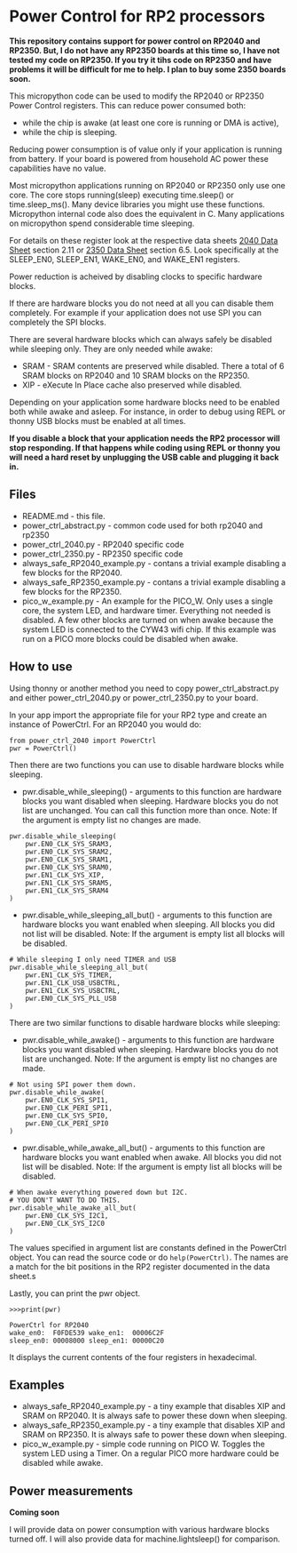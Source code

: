 # Power Control for RP2 processors

**This repository contains support for power control on RP2040 and RP2350.
But, I do not have any RP2350 boards at this time so, I have not tested my code on RP2350.
If you try it tihs code on RP2350 and have problems it will be difficult for me to help.
I plan to buy some 2350 boards soon.**

This micropython code can be used to modify the RP2040 or RP2350 Power Control registers.
This can reduce power consumed both:
* while the chip is awake (at least one core is running or DMA is active),
* while the chip is sleeping.

Reducing power consumption is of value only if your application is running from battery.
If your board is powered from household AC power these capabilities have no value.

Most micropython applications running on RP2040 or RP2350 only use one core.
The core stops running(sleep) executing time.sleep() or time.sleep_ms().
Many device libraries you might use these functions.
Micropython internal code also does the equivalent in C.
Many applications on micropython spend considerable time sleeping.

For details on these register look at the respective data sheets 
[2040 Data Sheet](https://datasheets.raspberrypi.com/rp2040/rp2040-datasheet.pdf) section 2.11 or
[2350 Data Sheet](https://datasheets.raspberrypi.com/rp2350/rp2350-datasheet.pdf) section 6.5.
Look specifically at the SLEEP_EN0, SLEEP_EN1, WAKE_EN0, and WAKE_EN1 registers.

Power reduction is acheived by disabling clocks to specific hardware blocks.

If there are hardware blocks you do not need at all you can disable them completely.
For example if your application does not use SPI you can completely the SPI blocks.

There are several hardware blocks which can always safely be disabled while sleeping only.
They are only needed while awake:
* SRAM - SRAM contents are preserved while disabled. There a total of 6 SRAM blocks on RP2040 and 10 SRAM blocks on the RP2350.
* XIP  - eXecute In Place cache also preserved while disabled.

Depending on your application some hardware blocks need to be enabled both while awake and asleep.
For instance, in order to debug using REPL or thonny USB blocks must be enabled at all times.

**If you disable a block that your application needs the RP2 processor will stop responding.
If that happens while coding using REPL or thonny you will need a hard reset by unplugging the USB cable and plugging it back in.**
## Files

* README.md - this file.
* power_ctrl_abstract.py - common code used for both rp2040 and rp2350
* power_ctrl_2040.py - RP2040 specific code
* power_ctrl_2350.py - RP2350 specific code
* always_safe_RP2040_example.py - contans a trivial example disabling a few blocks for the RP2040.
* always_safe_RP2350_example.py - contans a trivial example disabling a few blocks for the RP2350.
* pico_w_example.py - An example for the PICO_W. Only uses a single core, the system LED, and hardware timer.
Everything not needed is disabled.
A few other blocks are turned on when awake because the system LED is connected to the CYW43 wifi chip.
If this example was run on a PICO more blocks could be disabled when awake.


## How to use

Using thonny or another method you need to copy power_ctrl_abstract.py and either power_ctrl_2040.py or power_ctrl_2350.py to your board.

In your app import the appropriate file for your RP2 type and create an instance of PowerCtrl.
For an RP2040 you would do:
```
from power_ctrl_2040 import PowerCtrl
pwr = PowerCtrl()
```
Then there are two functions you can use to disable hardware blocks while sleeping.
* pwr.disable_while_sleeping() - arguments to this function are hardware blocks you want disabled when sleeping.
Hardware blocks you do not list are unchanged.
You can call this function more than once.
Note: If the argument is empty list no changes are made.

```
pwr.disable_while_sleeping(
    pwr.EN0_CLK_SYS_SRAM3,
    pwr.EN0_CLK_SYS_SRAM2,
    pwr.EN0_CLK_SYS_SRAM1,
    pwr.EN0_CLK_SYS_SRAM0,
    pwr.EN1_CLK_SYS_XIP,
    pwr.EN1_CLK_SYS_SRAM5,
    pwr.EN1_CLK_SYS_SRAM4
)
```
* pwr.disable_while_sleeping_all_but() - arguments to this function are hardware blocks you want enabled when sleeping.
All blocks you did not list will be disabled.
Note: If the argument is empty list all blocks will be disabled.

```
# While sleeping I only need TIMER and USB
pwr.disable_while_sleeping_all_but(
    pwr.EN1_CLK_SYS_TIMER,
    pwr.EN1_CLK_USB_USBCTRL,
    pwr.EN1_CLK_SYS_USBCTRL,
    pwr.EN0_CLK_SYS_PLL_USB
)
```

There are two similar functions to disable hardware blocks while sleeping:
* pwr.disable_while_awake() - arguments to this function are hardware blocks you want disabled when sleeping.
Hardware blocks you do not list are unchanged.
Note: If the argument is empty list no changes are made.

```
# Not using SPI power them down.
pwr.disable_while_awake(
    pwr.EN0_CLK_SYS_SPI1,
    pwr.EN0_CLK_PERI_SPI1,
    pwr.EN0_CLK_SYS_SPI0,
    pwr.EN0_CLK_PERI_SPI0
)
```
* pwr.disable_while_awake_all_but() - arguments to this function are hardware blocks you want enabled when awake.
All blocks you did not list will be disabled.
Note: If the argument is empty list all blocks will be disabled.
```
# When awake everything powered down but I2C.
# YOU DON'T WANT TO DO THIS.
pwr.disable_while_awake_all_but(
    pwr.EN0_CLK_SYS_I2C1,
    pwr.EN0_CLK_SYS_I2C0
)
```

The values specified in argument list are constants defined in the PowerCtrl object.
You can read the source code or do ```help(PowerCtrl)```.
The names are a match for the bit positions in the RP2 register documented in the data sheet.s

Lastly, you can print the pwr object.

```
>>>print(pwr)

PowerCtrl for RP2040
wake_en0:  F0FDE539 wake_en1:  00006C2F
sleep_en0: 00008000 sleep_en1: 00000C20
```

It displays the current contents of the four registers in hexadecimal.

## Examples

* always_safe_RP2040_example.py - a tiny example that disables XIP and SRAM on RP2040. It is always safe to power these down when sleeping.  
* always_safe_RP2350_example.py - a tiny example that disables XIP and SRAM on RP2350.  It is always safe to power these down when sleeping.  
* pico_w_example.py - simple code running on PICO W. Toggles the system LED using a Timer. On a regular PICO more hardware could be disabled while awake.

## Power measurements

**Coming soon**

I will provide data on power consumption with various hardware blocks turned off.
I will also provide data for machine.lightsleep() for comparison.
